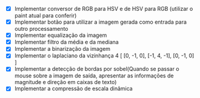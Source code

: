 - [x] Implementar conversor de RGB para HSV e de HSV para RGB (utilizar o paint atual para conferir)
- [x] Implementar botão para utilizar a imagem gerada como entrada para outro processamento    
- [x] Implementar equalização da imagem
- [x] Implementar filtro da média e da mediana
- [x] Implementar a binarização da imagem
- [x] Implementar o laplaciano da vizinhança 4
[
[0, -1, 0],
[-1, 4, -1],
[0, -1, 0]
]
- [x] Implementar a detecção de bordas por sobel(Quando se passar o mouse sobre a imagem de saída, apresentar as informações de magnitude e direção em caixas de texto)
- [x] Implementar a compressão de escala dinâmica
